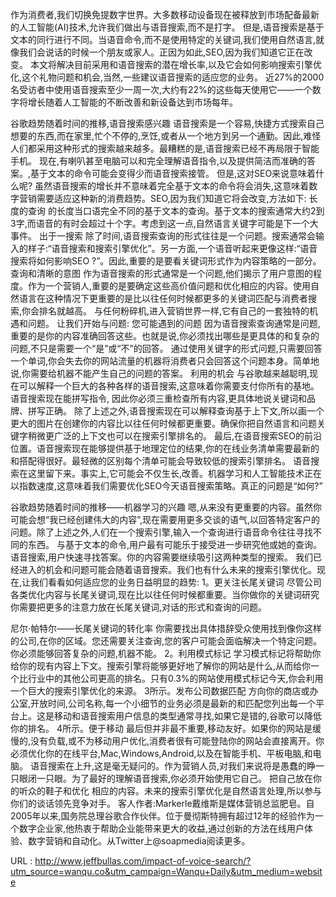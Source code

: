  
 作为消费者,我们切换免提数字世界。大多数移动设备现在被释放到市场配备最新的人工智能(AI)技术,允许我们做出与语音搜索,而不是打字。 
 但是,语音搜索是基于文本的同行进行不同。当语音命令,而不是使用特定的关键词,我们使用自然语言,就像我们会说话的时候一个朋友或家人。正因为如此,SEO,因为我们知道它正在改变。 
 本文将解决目前采用和语音搜索的潜在增长率,以及它会如何影响搜索引擎优化,这个礼物问题和机会,当然,一些建议语音搜索的适应您的业务。 
 近27%的2000名受访者中使用语音搜索至少一周一次,大约有22%的这些每天使用它——一个数字将增长随着人工智能的不断改善和新设备达到市场每年。 
  
 谷歌趋势随着时间的推移,语音搜索感兴趣 
 语音搜索是一个容易,快捷方式搜索自己想要的东西,而在家里,忙个不停的,烹饪,或者从一个地方到另一个通勤。因此,难怪人们都采用这种形式的搜索越来越多。最糟糕的是,语音搜索已经不再局限于智能手机。 
 现在,有喇叭甚至电脑可以和完全理解语音指令,以及提供简洁而准确的答案。,基于文本的命令可能会变得少而语音搜索接管。 
 但是,这对SEO来说意味着什么呢? 
 虽然语音搜索的增长并不意味着完全基于文本的命令将会消失,这意味着数字营销需要适应这种新的消费趋势。SEO,因为我们知道它将会改变,方法如下: 
 长度的查询 
 的长度当口语完全不同的基于文本的查询。基于文本的搜索通常大约2到3字,而语音的有时会超过十个字。考虑到这一点,自然语言关键字可能是下一个大事件。 
 出于一搜索 
 除了时间,语音搜索查询的形式往往是一个问题。搜索通常会输入的样子:“语音搜索和搜索引擎优化”。另一方面,一个语音听起来更像这样:“语音搜索将如何影响SEO ?”。因此,重要的是要看关键词形式作为内容策略的一部分。 
 查询和清晰的意图 
 作为语音搜索的形式通常是一个问题,他们揭示了用户意图的程度。作为一个营销人,重要的是要确定这些高价值问题和优化相应的内容。使用自然语言在这种情况下更重要的是比以往任何时候都更多的关键词匹配与消费者搜索,你会排名就越高。 
 与任何粉碎机,进入营销世界一样,它有自己的一套独特的机遇和问题。 
 让我们开始与问题: 
 您可能遇到的问题 
 因为语音搜索查询通常是问题,重要的是你的内容准确回答这些。也就是说,你必须找出哪些是更具体的和复杂的问题,不只是需要一个“是”或“不”的回答。 
 通过使用关键字的形式问题,只需要回答一个单词,你会失去你的网站流量的机器将消费者只会回答这个问题本身。简单地说,你需要给机器不能产生自己的问题的答案。 
 利用的机会 
 与谷歌越来越聪明,现在可以解释一个巨大的各种各样的语音搜索,这意味着你需要支付你所有的基地。语音搜索现在能拼写指令, 
 因此你必须三重检查所有内容,更具体地说关键词和品牌、拼写正确。 
 除了上述之外,语音搜索现在可以解释查询基于上下文,所以画一个更大的图片在创建你的内容比以往任何时候都更重要。确保你把自然语言和问题关键字稍微更广泛的上下文也可以在搜索引擎排名的。 
 最后,在语音搜索SEO的前沿位置。语音搜索现在能够提供基于地理定位的结果,你的在线业务清单需要最新的和搭配得很好。最轻微的区别每个清单可能会导致较低的搜索引擎排名。 
 语音搜索在这里留下来。事实上,它可能会不仅生长,改善。机器学习和人工智能技术正在以指数速度,这意味着我们需要优化SEO今天语音搜索策略。真正的问题是“如何?” 
  
 谷歌趋势随着时间的推移——机器学习的兴趣 
 嗯,从来没有更重要的内容。虽然你可能会想“我已经创建伟大的内容”,现在需要用更多交谈的语气,以回答特定客户的问题。除了上述之外,人们在一个搜索引擎,输入一个查询进行语音命令往往寻找不同的东西。 
 与基于文本的命令,用户最有可能乐于接受进一步研究他或她的查询。语音搜索,用户快速寻找答案。你的内容需要继续吸引这两种类型的搜索。 
 我们已经进入的机会和问题可能会随着语音搜索。我们也有什么未来的搜索引擎优化。现在,让我们看看如何适应您的业务日益明显的趋势: 
 1。更关注长尾关键词 
 尽管公司各类优化内容与长尾关键词,现在比以往任何时候都重要。当你做你的关键词研究你需要把更多的注意力放在长尾关键词,对话的形式和查询的问题。 
  
 尼尔·帕特尔——长尾关键词的转化率 
 你需要找出具体措辞受众使用找到像你这样的公司,在你的区域。您还需要关注查询,您的客户可能会面临解决一个特定问题。你必须能够回答复杂的问题,机器不能。 
 2。利用模式标记 
 学习模式标记将帮助你给你的现有内容上下文。搜索引擎将能够更好地了解你的网站是什么,从而给你一个比行业中的其他公司更高的排名。只有0.3%的网站使用模式标记今天,你会利用一个巨大的搜索引擎优化的来源。 
 3所示。发布公司数据匹配 
 方向你的商店或办公室,开放时间,公司名称,每一个小细节的业务必须是最新的和匹配您列出每一个平台上。这是移动和语音搜索用户信息的类型通常寻找,如果它是错的,谷歌可以降低你的排名。 
 4所示。便于移动 
 最后但并非最不重要,移动友好。如果你的网站是缓慢的,没有负载,或不为移动用户优化,消费者很有可能登陆你的网站会直接离开。你必须优化你的在线平台,Mac,Windows,Android,以及在智能手机、平板电脑,和电脑。 
 语音搜索在上升,这是毫无疑问的。作为营销人员,对我们来说将是愚蠢的睁一只眼闭一只眼。为了最好的理解语音搜索,你必须开始使用它自己。 
 把自己放在你的听众的鞋子和优化 
 相应的内容。未来的搜索引擎优化是自然语言处理,所以参与你们的谈话领先竞争对手。 
 客人作者:Markerle戴维斯是媒体营销总监肥皂。自2005年以来,国务院总理谷歌合作伙伴。位于曼彻斯特拥有超过12年的经验作为一个数字企业家,他热衷于帮助企业能带来更大的收益,通过创新的方法在线用户体验、数字营销和自动化。从Twitter上@soapmedia阅读更多。 
  
   
  URL : http://www.jeffbullas.com/impact-of-voice-search/?utm_source=wanqu.co&utm_campaign=Wanqu+Daily&utm_medium=website
